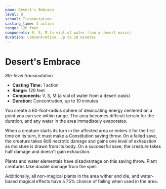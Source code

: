 ```yaml
---
name: Desert's Embrace
level: 8
school: Transmutation
casting_time: 1 action
range: 120 feet
components: V, S, M (a vial of water from a desert oasis)
duration: Concentration, up to 10 minutes
---
```


# Desert's Embrace

*8th-level transmutation*
- **Casting Time:** 1 action
- **Range:** 120 feet
- **Components:** V, S, M (a vial of water from a desert oasis)
- **Duration:** Concentration, up to 10 minutes

You create a 60-foot-radius sphere of desiccating energy centered on a point you can see within range. The area becomes difficult terrain for the duration, and any water in the area immediately evaporates.

When a creature starts its turn in the affected area or enters it for the first time on its turn, it must make a Constitution saving throw. On a failed save, the creature takes 8d6 necrotic damage and gains one level of exhaustion as moisture is drawn from its body. On a successful save, the creature takes half damage and doesn't gain exhaustion.

Plants and water elementals have disadvantage on this saving throw. Plant creatures take double damage from the spell.

Additionally, all non-magical plants in the area wither and die, and water-based magical effects have a 75% chance of failing when used in the area.
